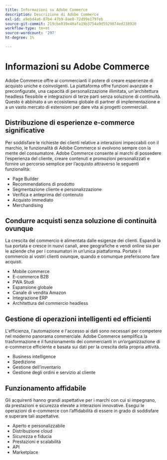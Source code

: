 ```yaml
---
title: Informazioni su Adobe Commerce
description: Descrizione di Adobe Commerce
exl-id: a9ebd4a6-87b4-47b9-8ae8-72d99e1797eb
source-git-commit: 219cbe839e40afa19b3754a9d5929074ed238920
workflow-type: tm+mt
source-wordcount: '297'
ht-degree: 1%

---
```


# Informazioni su Adobe Commerce

Adobe Commerce offre ai commercianti il potere di creare esperienze di acquisto uniche e coinvolgenti. La piattaforma offre funzioni avanzate e preconfigurate, una capacità di personalizzazione illimitata, un&#39;architettura headless flessibile e integrazioni di terze parti senza soluzione di continuità. Questo è abbinato a un ecosistema globale di partner di implementazione e a un vasto mercato di estensioni per dare vita ai progetti commerciali.

## Distribuzione di esperienze e-commerce significative

Per soddisfare le richieste dei clienti relative a interazioni impeccabili con il marchio, le funzionalità di Adobe Commerce si evolvono sempre con la mente del consumatore. Adobe Commerce consente ai marchi di possedere l’esperienza del cliente, creare contenuti e promozioni personalizzati e fornire un percorso semplice per l’acquisto attraverso le seguenti funzionalità:

- Page Builder
- Recommendations di prodotto
- Segmentazione cliente e personalizzazione
- Verifica e anteprima del contenuto
- Acquisto immediato
- Merchandising

## Condurre acquisti senza soluzione di continuità ovunque

La crescita del commercio è alimentata dalle esigenze dei clienti. Espandi la tua portata e cresce in nuovi canali, aree geografiche e vendi online sia per le aziende che per i consumatori in un’unica piattaforma. Portate il commercio ai vostri clienti ovunque, quando e comunque preferiscono fare acquisti.

- Mobile commerce
- E-commerce B2B
- PWA Studi
- Espansione globale
- Canale di vendita Amazon
- Integrazione ERP
- Architettura del commercio headless

## Gestione di operazioni intelligenti ed efficienti

L&#39;efficienza, l&#39;automazione e l&#39;accesso ai dati sono necessari per competere nel moderno panorama commerciale. Adobe Commerce semplifica la trasformazione e il funzionamento dei commercianti in un’organizzazione di e-commerce efficiente e basata sui dati per la crescita della propria attività.

- Business intelligence
- Spedizione
- Gestione dell’inventario
- Gestione degli ordini e servizio al cliente

## Funzionamento affidabile

Gli acquirenti hanno grandi aspettative per i marchi con cui si impegnano, da prestazioni e sicurezza elevate a interazioni innovative. Esegui le operazioni di e-commerce con l’affidabilità di essere in grado di soddisfare e superare tali aspettative.

- Aperto e personalizzabile
- Distribuzione cloud
- Sicurezza e fiducia
- Prestazioni e scalabilità
- API
- Marketplace
